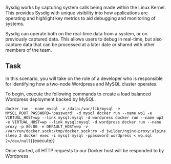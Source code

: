 Sysdig works by capturing system calls being made within the Linux Kernel. This provides Sysdig with unique visibility into how applications are operating and highlight key metrics to aid debugging and monitoring of systems.

Sysdig can operate both on the real-time data from a system, or on previously captured data. This allows users to debug in real-time, but also capture data that can be processed at a later date or shared with other members of the team.

## Task

In this scenario, you will take on the role of a developer who is responsible for identifying how a two-node Wordpress and MySQL cluster operates.

To begin, execute the following commands to create a load balanced Wordpress deployment backed by MySQL.

`docker run --name mysql -v /data:/var/lib/mysql -e MYSQL_ROOT_PASSWORD='password' -d mysql
docker run --name wp1 -e VIRTUAL_HOST=wp --link mysql:mysql -d wordpress
docker run --name wp2 -e VIRTUAL_HOST=wp --link mysql:mysql -d wordpress
docker run --name proxy -p 80:80 -e DEFAULT_HOST=wp -v /var/run/docker.sock:/tmp/docker.sock:ro -d jwilder/nginx-proxy:alpine
sleep 2
docker exec -i mysql mysql -ppassword wordpress < wp.sql 2>/dev/null`{{execute}}

Once started, all HTTP requests to our Docker host will be responded to by Wordpress.
